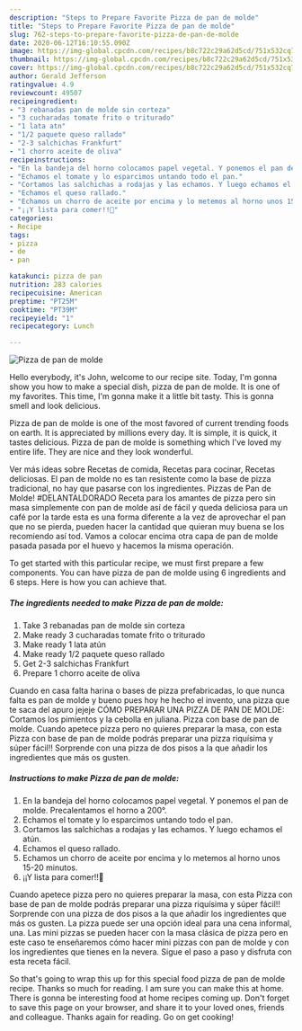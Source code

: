 ```yaml
---
description: "Steps to Prepare Favorite Pizza de pan de molde"
title: "Steps to Prepare Favorite Pizza de pan de molde"
slug: 762-steps-to-prepare-favorite-pizza-de-pan-de-molde
date: 2020-06-12T16:10:55.090Z
image: https://img-global.cpcdn.com/recipes/b8c722c29a62d5cd/751x532cq70/pizza-de-pan-de-molde-foto-principal.jpg
thumbnail: https://img-global.cpcdn.com/recipes/b8c722c29a62d5cd/751x532cq70/pizza-de-pan-de-molde-foto-principal.jpg
cover: https://img-global.cpcdn.com/recipes/b8c722c29a62d5cd/751x532cq70/pizza-de-pan-de-molde-foto-principal.jpg
author: Gerald Jefferson
ratingvalue: 4.9
reviewcount: 49507
recipeingredient:
- "3 rebanadas pan de molde sin corteza"
- "3 cucharadas tomate frito o triturado"
- "1 lata atn"
- "1/2 paquete queso rallado"
- "2-3 salchichas Frankfurt"
- "1 chorro aceite de oliva"
recipeinstructions:
- "En la bandeja del horno colocamos papel vegetal. Y ponemos el pan de molde. Precalentamos el horno a 200°."
- "Echamos el tomate y lo esparcimos untando todo el pan."
- "Cortamos las salchichas a rodajas y las echamos. Y luego echamos el atún."
- "Echamos el queso rallado."
- "Echamos un chorro de aceite por encima y lo metemos al horno unos 15-20 minutos."
- "¡¡Y lista para comer!!🍕"
categories:
- Recipe
tags:
- pizza
- de
- pan

katakunci: pizza de pan 
nutrition: 283 calories
recipecuisine: American
preptime: "PT25M"
cooktime: "PT39M"
recipeyield: "1"
recipecategory: Lunch

---
```



![Pizza de pan de molde](https://img-global.cpcdn.com/recipes/b8c722c29a62d5cd/751x532cq70/pizza-de-pan-de-molde-foto-principal.jpg)

Hello everybody, it's John, welcome to our recipe site. Today, I'm gonna show you how to make a special dish, pizza de pan de molde. It is one of my favorites. This time, I'm gonna make it a little bit tasty. This is gonna smell and look delicious.

Pizza de pan de molde is one of the most favored of current trending foods on earth. It is appreciated by millions every day. It is simple, it is quick, it tastes delicious. Pizza de pan de molde is something which I've loved my entire life. They are nice and they look wonderful.

Ver más ideas sobre Recetas de comida, Recetas para cocinar, Recetas deliciosas. El pan de molde no es tan resistente como la base de pizza tradicional, no hay que pasarse con los ingredientes. Pizzas de Pan de Molde! #DELANTALDORADO Receta para los amantes de pizza pero sin masa simplemente con pan de molde así de fácil y queda deliciosa para un café por la tarde esta es una forma diferente a la vez de aprovechar el pan que no se pierda, pueden hacer la cantidad que quieran muy buena se los recomiendo así tod. Vamos a colocar encima otra capa de pan de molde pasada pasada por el huevo y hacemos la misma operación.


To get started with this particular recipe, we must first prepare a few components. You can have pizza de pan de molde using 6 ingredients and 6 steps. Here is how you can achieve that.

<!--inarticleads1-->

##### The ingredients needed to make Pizza de pan de molde:

1. Take 3 rebanadas pan de molde sin corteza
1. Make ready 3 cucharadas tomate frito o triturado
1. Make ready 1 lata atún
1. Make ready 1/2 paquete queso rallado
1. Get 2-3 salchichas Frankfurt
1. Prepare 1 chorro aceite de oliva


Cuando en casa falta harina o bases de pizza prefabricadas, lo que nunca falta es pan de molde y bueno pues hoy he hecho el invento, una pizza que te saca del apuro jejeje CÓMO PREPARAR UNA PIZZA DE PAN DE MOLDE: Cortamos los pimientos y la cebolla en juliana. Pizza con base de pan de molde. Cuando apetece pizza pero no quieres preparar la masa, con esta Pizza con base de pan de molde podrás preparar una pizza riquísima y súper fácil!! Sorprende con una pizza de dos pisos a la que añadir los ingredientes que más os gusten. 

<!--inarticleads2-->

##### Instructions to make Pizza de pan de molde:

1. En la bandeja del horno colocamos papel vegetal. Y ponemos el pan de molde. Precalentamos el horno a 200°.
1. Echamos el tomate y lo esparcimos untando todo el pan.
1. Cortamos las salchichas a rodajas y las echamos. Y luego echamos el atún.
1. Echamos el queso rallado.
1. Echamos un chorro de aceite por encima y lo metemos al horno unos 15-20 minutos.
1. ¡¡Y lista para comer!!🍕


Cuando apetece pizza pero no quieres preparar la masa, con esta Pizza con base de pan de molde podrás preparar una pizza riquísima y súper fácil!! Sorprende con una pizza de dos pisos a la que añadir los ingredientes que más os gusten. La pizza puede ser una opción ideal para una cena informal, una. Las mini pizzas se pueden hacer con la masa clásica de pizza pero en este caso te enseñaremos cómo hacer mini pizzas con pan de molde y con los ingredientes que tienes en la nevera. Sigue el paso a paso y disfruta con esta receta fácil. 

So that's going to wrap this up for this special food pizza de pan de molde recipe. Thanks so much for reading. I am sure you can make this at home. There is gonna be interesting food at home recipes coming up. Don't forget to save this page on your browser, and share it to your loved ones, friends and colleague. Thanks again for reading. Go on get cooking!
